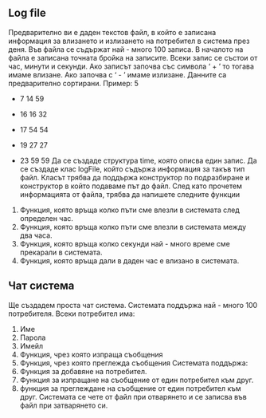 ## Log file

Предварително ви е даден текстов файл, в който е записана информация за
влизането и излизането на потребител в система през деня. Във файла се
съдържат най - много 100 записа. В началото на файла е записана точната бройка
на записите. Всеки запис се състои от час, минути и секунди. Ако записът започва
със символа ‘ + ’ то тогава имаме влизане. Ако започва с ‘ - ’ имаме излизане.
Данните са предварително сортирани.
Пример:
5
- 7 14 59
+ 16 16 32
- 17 54 54
+ 19 27 27
- 23 59 59
Да се създаде структура time, която описва един запис. Да се създаде клас logFile,
който съдържа информация за такъв тип файл. Класът трябва да поддържа
конструктор по подразбиране и конструктор в който подаваме път до файл. След
като прочетем информацията от файла, трябва да напишете следните функции
1. Функция, която връща колко пъти сме влезли в системата след определен час.
2. Функция, която връща колко пъти сме влезли в системата между два часа.
3. Функция, която връща колко секунди най - много време сме прекарали в
системата.
4. Функция, която връща дали в даден час е влизано в системата.


## Чат система

Ще създадем проста чат система. Системата поддържа най - много 100
потребителя.
Всеки потребител има:
1. Име
2. Парола
3. Имейл
4. Функция, чрез която изпраща съобщения
5. Функция, чрез която преглежда съобщения
Системата поддържа:
1. Функция за добавяне на потребител.
2. Функция за изпращане на съобщение от един потребител към друг.
3. функция за преглеждане на съобщение от един потребител към друг.
Системата се чете от файл при отварянето и се записва във файл при затварянето
си.
